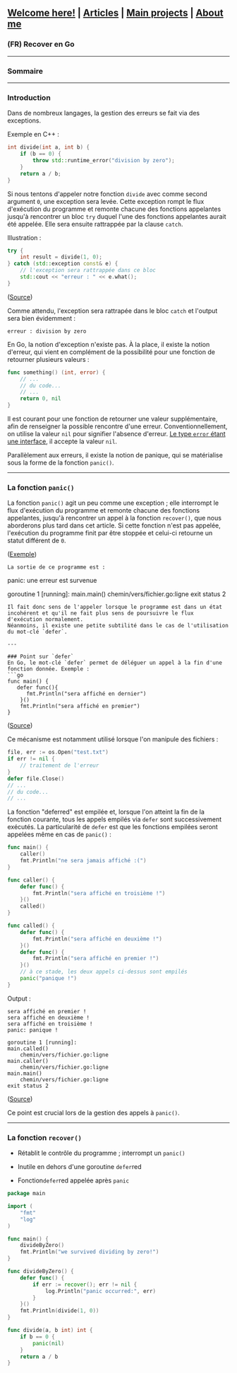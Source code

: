 ## [Welcome here!](https://vpenando.github.io) | [Articles](https://vpenando.github.io/articles.html) | [Main projects](https://vpenando.github.io/projects.html) | [About me](https://vpenando.github.io/about.html)

### (FR) Recover en Go

---

### Sommaire

---

### Introduction
Dans de nombreux langages, la gestion des erreurs se fait via des exceptions.

Exemple en C++ :
```cpp
int divide(int a, int b) {
    if (b == 0) {
        throw std::runtime_error("division by zero");
    }
    return a / b;
}
```
Si nous tentons d'appeler notre fonction `divide` avec comme second argument `0`, une exception sera levée. Cette exception rompt le flux d'exécution du programme et remonte chacune des fonctions appelantes jusqu'à rencontrer un bloc `try` duquel l'une des fonctions appelantes aurait été appelée. Elle sera ensuite rattrappée par la clause `catch`. 

Illustration :
```cpp
try {
    int result = divide(1, 0);
} catch (std::exception const& e) {
    // l'exception sera rattrappée dans ce bloc
    std::cout << "erreur : " << e.what();
}
```
([Source](http://coliru.stacked-crooked.com/a/6330f023102bc707))

Comme attendu, l'exception sera rattrapée dans le bloc `catch` et l'output sera bien évidemment :
```
erreur : division by zero
```
En Go, la notion d'exception n'existe pas. À la place, il existe la notion d'erreur, qui vient en complément de la possibilité pour une fonction de retourner plusieurs valeurs :
```go
func something() (int, error) {
    // ...
    // du code...
    // ...
    return 0, nil
}
```
Il est courant pour une fonction de retourner une valeur supplémentaire, afin de renseigner la possible rencontre d'une erreur.
Conventionnellement, on utilise la valeur `nil` pour signifier l'absence d'erreur. [Le type `error` étant une interface](https://golang.org/pkg/builtin/#error), il accepte la valeur `nil`.

Parallèlement aux erreurs, il existe la notion de panique, qui se matérialise sous la forme de la fonction `panic()`.

---

### La fonction `panic()`
La fonction `panic()` agit un peu comme une exception ; elle interrompt le flux d'exécution du programme et remonte chacune des fonctions appelantes, jusqu'à rencontrer un appel à la fonction `recover()`, que nous aborderons plus tard dans cet article. Si cette fonction n'est pas appelée, l'exécution du programme finit par être stoppée et celui-ci retourne un statut différent de `0`.

([Exemple](https://play.golang.org/p/HeTJoJtH5TN))
```
La sortie de ce programme est :
```
panic: une erreur est survenue

goroutine 1 [running]:
main.main()
    chemin/vers/fichier.go:ligne
exit status 2
```
Il fait donc sens de l'appeler lorsque le programme est dans un état incohérent et qu'il ne fait plus sens de poursuivre le flux d'exécution normalement.
Néanmoins, il existe une petite subtilité dans le cas de l'utilisation du mot-clé `defer`.

---

### Point sur `defer`
En Go, le mot-clé `defer` permet de déléguer un appel à la fin d'une fonction donnée. Exemple :
```go
func main() {
   defer func(){
      fmt.Println("sera affiché en dernier")
    }()
    fmt.Println("sera affiché en premier")
}
```
([Source](https://play.golang.org/p/kQRWpuT1bqD))

Ce mécanisme est notamment utilisé lorsque l'on manipule des fichiers :
```go
file, err := os.Open("test.txt")
if err != nil {
    // traitement de l'erreur
}
defer file.Close()
// ...
// du code...
// ...
```
La fonction "deferred" est empilée et, lorsque l'on atteint la fin de la fonction courante, tous les appels empilés via `defer` sont successivement exécutés.
La particularité de `defer` est que les fonctions empilées seront appelées même en cas de `panic()` :
```go
func main() {
    caller()
    fmt.Println("ne sera jamais affiché :(")
}

func caller() {
    defer func() {
        fmt.Println("sera affiché en troisième !")
    }()
    called()
}

func called() {
    defer func() {
        fmt.Println("sera affiché en deuxième !")
    }()
    defer func() {
        fmt.Println("sera affiché en premier !")
    }()
    // à ce stade, les deux appels ci-dessus sont empilés
    panic("panique !")
}
```
Output :
```
sera affiché en premier !
sera affiché en deuxième !
sera affiché en troisième !
panic: panique !

goroutine 1 [running]:
main.called()
    chemin/vers/fichier.go:ligne
main.caller()
    chemin/vers/fichier.go:ligne
main.main()
    chemin/vers/fichier.go:ligne
exit status 2
```
([Source](https://play.golang.org/p/6PCBN0_U9J5))

Ce point est crucial lors de la gestion des appels à `panic()`.

---

### La fonction `recover()`
* Rétablit le contrôle du programme ; interrompt un `panic()`
* Inutile en dehors d'une goroutine `defer`red

* Fonction`defer`red appelée après `panic`
```go
package main

import (
    "fmt"
    "log"
)

func main() {
    divideByZero()
    fmt.Println("we survived dividing by zero!")
}

func divideByZero() {
    defer func() {
        if err := recover(); err != nil {
            log.Println("panic occurred:", err)
        }
    }()
    fmt.Println(divide(1, 0))
}

func divide(a, b int) int {
    if b == 0 {
        panic(nil)
    }
    return a / b
}
```
